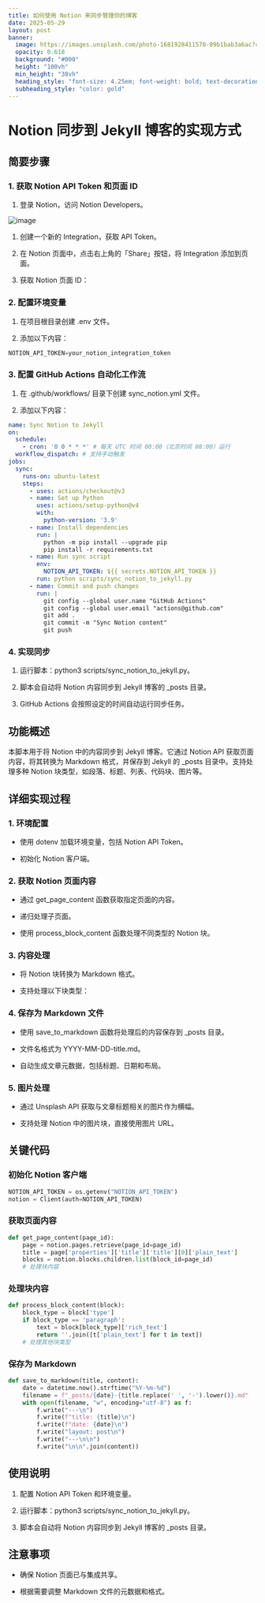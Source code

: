 ```yaml
---
title: 如何使用 Notion 来同步管理你的博客
date: 2025-05-29
layout: post
banner:
  image: https://images.unsplash.com/photo-1681928411570-09b1bab3a6ac?crop=entropy&cs=tinysrgb&fit=max&fm=jpg&ixid=M3w2OTIwMzJ8MHwxfHJhbmRvbXx8fHx8fHx8fDE3NDg1MDAzMDN8&ixlib=rb-4.1.0&q=80&w=1080
  opacity: 0.618
  background: "#000"
  height: "100vh"
  min_height: "38vh"
  heading_style: "font-size: 4.25em; font-weight: bold; text-decoration: underline"
  subheading_style: "color: gold"
---
```


# Notion 同步到 Jekyll 博客的实现方式

## 简要步骤

### 1. 获取 Notion API Token 和页面 ID

1. 登录 Notion，访问 Notion Developers。

![image](https://prod-files-secure.s3.us-west-2.amazonaws.com/a7a0cc5a-89b9-4cda-8686-1fba0ca52f40/d19c1afe-dea5-4312-9333-786b0ba83054/image.png?X-Amz-Algorithm=AWS4-HMAC-SHA256&X-Amz-Content-Sha256=UNSIGNED-PAYLOAD&X-Amz-Credential=ASIAZI2LB466WXKMJUM7%2F20250529%2Fus-west-2%2Fs3%2Faws4_request&X-Amz-Date=20250529T063143Z&X-Amz-Expires=3600&X-Amz-Security-Token=IQoJb3JpZ2luX2VjEL%2F%2F%2F%2F%2F%2F%2F%2F%2F%2F%2FwEaCXVzLXdlc3QtMiJGMEQCIDNcAFmjbbGJa4Py7MKIQXfLdrpKUh9QfuyEsfEXzcdPAiBzln%2BM7P5YEtLcU%2FcT4XKEUUm0oF9r0YJBoJAziDfcGiqIBAiI%2F%2F%2F%2F%2F%2F%2F%2F%2F%2F8BEAAaDDYzNzQyMzE4MzgwNSIMOPbS%2F1ChH16cvjkdKtwDmAf6hXJRUevDnTnLgZ1Yw0VuIlENBzn3Wav4MtOUbg5HUYwxjYX%2BJ%2FnTP09hEzQL6cft4B1sXJT28NH4%2FXngvU4KCsQVtL6o5E5dbO6YZqtAzkROfIrzbyK%2Bz8m8HnB9Vvo2QhZi%2F29z2ZFgN8MtSCLI61HIUmdzeGTz86ygtXra1zu4Ge2HFp4mV0KC99BkdrZ7hVAFhK1xhdOR%2F2DXSZO5rq1H0vqC33iiCwtPtzRUKaC7IgP4mZrUQ33iFN%2FrAx9pHg6q4UbKnsa4ex%2FJwEMfNsQWfgJqN4ws4dOdGx4sjFpDJ5dsBzejCbRjYyEsIfkkwUlk%2F7nIDqHBIg4DS%2FCOI5mtllUb7quIdLSkEdtd0yX2KEhsaksNG8YPb0FWrEzs2kKDPOK71ATEFuqxfT0wMOQJbhhW64Rtu9vPlNhMbwNyBaXEXg1YJ5nMIPGMUFxPTfAjw1fUmTQRQp2yFp2EpCQgW6dXFLhMH91hzWtOQ2i2caR4Kx6Z5UE7uScYJyofOn0t4iXkISPlMQiDnRrYynyJ2XrO4%2Fhpyu2APc2okKHNJcxRcrHvxlQtTQoerwx9z%2BiaWNb07c8J5%2BCfaO0qGioYMAsgp6zWGe2DU2F8bYu9EcvC8%2FiD3icwwf3fwQY6pgEmdOfsGke%2FD4cqFmgBfa8EMd3zQx9OmbUU%2B9s85%2F%2BqRW5h9kgCY42V4aDhoiihlvbjP0QKCWY8JYOVtVBJttTm3WfYkZyyEfP5BAybOBN7%2Bzw%2FsGtHu%2FTtl3o%2FQA48oa8Da5q%2B6LxPn7GoqhdhmAwQg34G5Hvv5oqNtvaKaGhqgMETDxrRsLdAjbwCPo9B8D9%2F%2Fxq5FaBTQsjUIN8wzL1OMdGcOC9g&X-Amz-Signature=1fbfbf1af8b572694b17f0b5a624e885899645a6f9dadb9dbed4968e3732b118&X-Amz-SignedHeaders=host&x-id=GetObject)

1. 创建一个新的 Integration，获取 API Token。

1. 在 Notion 页面中，点击右上角的「Share」按钮，将 Integration 添加到页面。

1. 获取 Notion 页面 ID：


### 2. 配置环境变量

1. 在项目根目录创建 .env 文件。

1. 添加以下内容：

```javascript
NOTION_API_TOKEN=your_notion_integration_token
```

### 3. 配置 GitHub Actions 自动化工作流

1. 在 .github/workflows/ 目录下创建 sync_notion.yml 文件。

1. 添加以下内容：

```yaml
name: Sync Notion to Jekyll
on:
  schedule:
    - cron: '0 0 * * *' # 每天 UTC 时间 00:00（北京时间 08:00）运行
  workflow_dispatch: # 支持手动触发
jobs:
  sync:
    runs-on: ubuntu-latest
    steps:
      - uses: actions/checkout@v3
      - name: Set up Python
        uses: actions/setup-python@v4
        with:
          python-version: '3.9'
      - name: Install dependencies
        run: |
          python -m pip install --upgrade pip
          pip install -r requirements.txt
      - name: Run sync script
        env:
          NOTION_API_TOKEN: ${{ secrets.NOTION_API_TOKEN }}
        run: python scripts/sync_notion_to_jekyll.py
      - name: Commit and push changes
        run: |
          git config --global user.name "GitHub Actions"
          git config --global user.email "actions@github.com"
          git add .
          git commit -m "Sync Notion content"
          git push
```

### 4. 实现同步

1. 运行脚本：python3 scripts/sync_notion_to_jekyll.py。

1. 脚本会自动将 Notion 内容同步到 Jekyll 博客的 _posts 目录。

1. GitHub Actions 会按照设定的时间自动运行同步任务。

## 功能概述

本脚本用于将 Notion 中的内容同步到 Jekyll 博客。它通过 Notion API 获取页面内容，将其转换为 Markdown 格式，并保存到 Jekyll 的 _posts 目录中。支持处理多种 Notion 块类型，如段落、标题、列表、代码块、图片等。

## 详细实现过程

### 1. 环境配置

- 使用 dotenv 加载环境变量，包括 Notion API Token。

- 初始化 Notion 客户端。

### 2. 获取 Notion 页面内容

- 通过 get_page_content 函数获取指定页面的内容。

- 递归处理子页面。

- 使用 process_block_content 函数处理不同类型的 Notion 块。

### 3. 内容处理

- 将 Notion 块转换为 Markdown 格式。

- 支持处理以下块类型：


### 4. 保存为 Markdown 文件

- 使用 save_to_markdown 函数将处理后的内容保存到 _posts 目录。

- 文件名格式为 YYYY-MM-DD-title.md。

- 自动生成文章元数据，包括标题、日期和布局。

### 5. 图片处理

- 通过 Unsplash API 获取与文章标题相关的图片作为横幅。

- 支持处理 Notion 中的图片块，直接使用图片 URL。

## 关键代码

### 初始化 Notion 客户端

```python
NOTION_API_TOKEN = os.getenv("NOTION_API_TOKEN")
notion = Client(auth=NOTION_API_TOKEN)
```

### 获取页面内容

```python
def get_page_content(page_id):
    page = notion.pages.retrieve(page_id=page_id)
    title = page['properties']['title']['title'][0]['plain_text']
    blocks = notion.blocks.children.list(block_id=page_id)
    # 处理块内容
```

### 处理块内容

```python
def process_block_content(block):
    block_type = block['type']
    if block_type == 'paragraph':
        text = block[block_type]['rich_text']
        return ''.join([t['plain_text'] for t in text])
    # 处理其他块类型
```

### 保存为 Markdown

```python
def save_to_markdown(title, content):
    date = datetime.now().strftime("%Y-%m-%d")
    filename = f"_posts/{date}-{title.replace(' ', '-').lower()}.md"
    with open(filename, "w", encoding="utf-8") as f:
        f.write("---\n")
        f.write(f"title: {title}\n")
        f.write(f"date: {date}\n")
        f.write("layout: post\n")
        f.write("---\n\n")
        f.write("\n\n".join(content))
```

## 使用说明

1. 配置 Notion API Token 和环境变量。

1. 运行脚本：python3 scripts/sync_notion_to_jekyll.py。

1. 脚本会自动将 Notion 内容同步到 Jekyll 博客的 _posts 目录。

## 注意事项

- 确保 Notion 页面已与集成共享。

- 根据需要调整 Markdown 文件的元数据和格式。